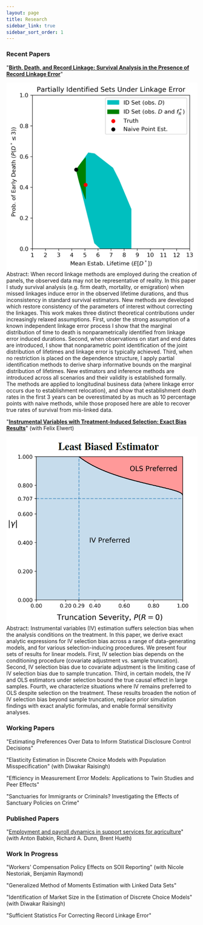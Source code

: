 ```yaml
---
layout: page
title: Research
sidebar_link: true
sidebar_sort_order: 1
---
```


### Recent Papers

"**[Birth, Death, and Record Linkage: Survival Analysis in the Presence of Record Linkage Error](assets/papers/Elan_Segarra_JMP.pdf)**"

<img src="assets/papers/BDRL2020_PIS.png" align="left" id="docimg2"/>
<p id=docabstract2>Abstract: When record linkage methods are employed during the creation of panels, the observed data may not be representative of reality. 
In this paper I study survival analysis (e.g. firm death, mortality, or emigration) when missed linkages induce error in the observed lifetime durations, and thus inconsistency in standard survival estimators. New methods are developed which restore consistency of the parameters of interest without correcting the linkages. This work makes three distinct theoretical contributions under increasingly relaxed assumptions. First, under the strong assumption of a known independent linkage error process I show that the marginal distribution of time to death is nonparametrically identified from linkage error induced durations. Second, when observations on start and end dates are introduced, I show that nonparametric point identification of the joint distribution of lifetimes and linkage error is typically achieved. Third, when no restriction is placed on the dependence structure, I apply partial identification methods to derive sharp informative bounds on the marginal distribution of lifetimes. New estimators and inference methods are introduced across all scenarios and their validity is established formally. The methods are applied to longitudinal business data (where linkage error occurs due to establishment relocation), and show that establishment death rates in the first 3 years can be overestimated by as much as 10 percentage points with naive methods, while those proposed here are able to recover true rates of survival from mis-linked data.</p>

"**[Instrumental Variables with Treatment-Induced Selection: Exact Bias Results](https://arxiv.org/abs/2005.09583)**" (with Felix Elwert)

<img src="assets/papers/Festschrift2020_LeastBiasEst.png" align="left" id="docimg2"/>
<p id=docabstract2>Abstract: Instrumental variables (IV) estimation suffers selection bias when the analysis conditions on the treatment. In this paper, we derive exact analytic expressions for IV selection bias across a range of data-generating models, and for various selection-inducing procedures. We present four sets of results for linear models. First, IV selection bias depends on the conditioning procedure (covariate adjustment vs. sample truncation). Second, IV selection bias due to covariate adjustment is the limiting case of IV selection bias due to sample truncation. Third, in certain models, the IV and OLS estimators under selection bound the true causal effect in large samples. Fourth, we characterize situations where IV remains preferred to OLS despite selection on the treatment. These results broaden the notion of IV selection bias beyond sample truncation, replace prior simulation findings with exact analytic formulas, and enable formal sensitivity analyses.</p>

### Working Papers

"Estimating Preferences Over Data to Inform Statistical Disclosure Control Decisions"

"Elasticity Estimation in Discrete Choice Models with Population Misspecification" (with Diwakar Raisingh)

"Efficiency in Measurement Error Models: Applications to Twin Studies and Peer Effects"

"Sanctuaries for Immigrants or Criminals? Investigating the Effects of Sanctuary Policies on Crime"

### Published Papers

"[Employment and payroll dynamics in support services for agriculture](https://onlinelibrary.wiley.com/doi/abs/10.1002/aepp.13271)" (with Anton Babkin, Richard A. Dunn, Brent Hueth)

### Work In Progress

"Workers' Compensation Policy Effects on SOII Reporting" (with Nicole Nestoriak, Benjamin Raymond)

"Generalized Method of Moments Estimation with Linked Data Sets"

"Identification of Market Size in the Estimation of Discrete Choice Models" (with Diwakar Raisingh)

"Sufficient Statistics For Correcting Record Linkage Error"
